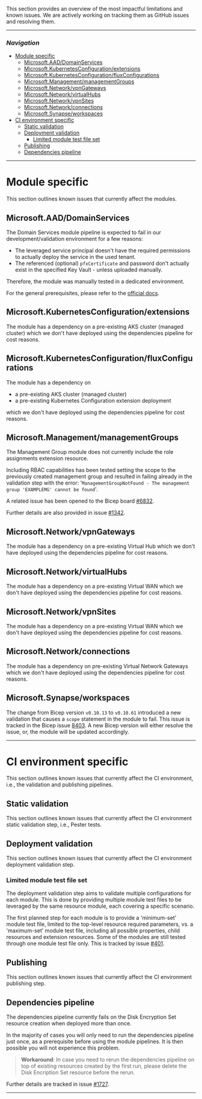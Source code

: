 This section provides an overview of the most impactful limitations and known issues. We are actively working on tracking them as GitHub issues and resolving them.

---

### _Navigation_

- [Module specific](#module-specific)
  - [Microsoft.AAD/DomainServices](#microsoftaaddomainservices)
  - [Microsoft.KubernetesConfiguration/extensions](#microsoftkubernetesconfigurationextensions)
  - [Microsoft.KubernetesConfiguration/fluxConfigurations](#microsoftkubernetesconfigurationfluxconfigurations)
  - [Microsoft.Management/managementGroups](#microsoftmanagementmanagementgroups)
  - [Microsoft.Network/vpnGateways](#microsoftnetworkvpngateways)
  - [Microsoft.Network/virtualHubs](#microsoftnetworkvirtualhubs)
  - [Microsoft.Network/vpnSites](#microsoftnetworkvpnsites)
  - [Microsoft.Network/connections](#microsoftnetworkconnections)
  - [Microsoft.Synapse/workspaces](#microsoftsynapseworkspaces)
- [CI environment specific](#ci-environment-specific)
  - [Static validation](#static-validation)
  - [Deployment validation](#deployment-validation)
    - [Limited module test file set](#limited-module-test-file-set)
  - [Publishing](#publishing)
  - [Dependencies pipeline](#dependencies-pipeline)

---

# Module specific

This section outlines known issues that currently affect the modules.

## Microsoft.AAD/DomainServices

The Domain Services module pipeline is expected to fail in our development/validation environment for a few reasons:

-  The leveraged service principal doesn't have the required permissions to actually deploy the service in the used tenant.
-  The referenced (optional) `pfxCertificate` and password don't actually exist in the specified Key Vault - unless uploaded manually.

Therefore, the module was manually tested in a dedicated environment.

For the general prerequisites, please refer to the [official docs](https://docs.microsoft.com/en-us/azure/active-directory-domain-services/tutorial-create-instance#prerequisites).

## Microsoft.KubernetesConfiguration/extensions

The module has a dependency on a pre-existing AKS cluster (managed cluster) which we don't have deployed using the dependencies pipeline for cost reasons.

## Microsoft.KubernetesConfiguration/fluxConfigurations

The module has a dependency on

- a pre-existing AKS cluster (managed cluster)
- a pre-existing Kubernetes Configuration extension deployment

which we don't have deployed using the dependencies pipeline for cost reasons.

## Microsoft.Management/managementGroups

The Management Group module does not currently include the role assignments extension resource.

Including RBAC capabilities has been tested setting the scope to the previously created management group and resulted in failing already in the validation step with the error: '`ManagementGroupNotFound - The management group 'EXAMPLEMG' cannot be found`'.

A related issue has been opened to the Bicep board [#6832](https://github.com/Azure/bicep/issues/6832).

Further details are also provided in issue [#1342](https://github.com/Azure/ResourceModules/issues/1342).

## Microsoft.Network/vpnGateways

The module has a dependency on a pre-existing Virtual Hub which we don't have deployed using the dependencies pipeline for cost reasons.

## Microsoft.Network/virtualHubs

The module has a dependency on a pre-existing Virtual WAN which we don't have deployed using the dependencies pipeline for cost reasons.

## Microsoft.Network/vpnSites

The module has a dependency on a pre-existing Virtual WAN which we don't have deployed using the dependencies pipeline for cost reasons.

## Microsoft.Network/connections

The module has a dependency on pre-existing Virtual Network Gateways which we don't have deployed using the dependencies pipeline for cost reasons.

## Microsoft.Synapse/workspaces

The change from Bicep version `v0.10.13` to `v0.10.61` introduced a new validation that causes a `scope` statement in the module to fail. This issue is tracked in the Bicep issue [8403](https://github.com/Azure/bicep/issues/8403). A new Bicep version will either resolve the issue, or, the module will be updated accordingly.

---

# CI environment specific

This section outlines known issues that currently affect the CI environment, i.e., the validation and publishing pipelines.

## Static validation

This section outlines known issues that currently affect the CI environment static validation step, i.e., Pester tests.

## Deployment validation

This section outlines known issues that currently affect the CI environment deployment validation step.

### Limited module test file set

The deployment validation step aims to validate multiple configurations for each module. This is done by providing multiple module test files to be leveraged by the same resource module, each covering a specific scenario.

The first planned step for each module is to provide a 'minimum-set' module test file, limited to the top-level resource required parameters, vs. a 'maximum-set' module test file, including all possible properties, child resources and extension resources. Some of the modules are still tested through one module test file only. This is tracked by issue [#401](https://github.com/Azure/ResourceModules/issues/401).

## Publishing

This section outlines known issues that currently affect the CI environment publishing step.

## Dependencies pipeline

The dependencies pipeline currently fails on the Disk Encryption Set resource creation when deployed more than once.

In the majority of cases you will only need to run the dependencies pipeline just once, as a prerequisite before using the module pipelines. It is then possible you will not experience this problem.

> **Workaround**: In case you need to rerun the dependencies pipeline on top of existing resources created by the first run, please delete the Disk Encription Set resource before the rerun.

Further details are tracked in issue [#1727](https://github.com/Azure/ResourceModules/issues/1727).

---
